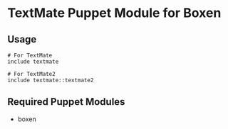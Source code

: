 # TextMate Puppet Module for Boxen

## Usage

```puppet
# For TextMate
include textmate

# For TextMate2
include textmate::textmate2
```

## Required Puppet Modules

* boxen
